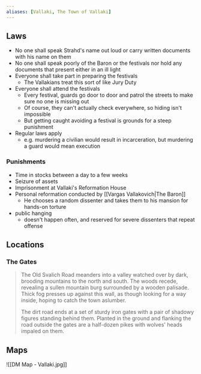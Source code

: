 ```yaml
---
aliases: [Vallaki, The Town of Vallaki]
---
```


## Laws
- No one shall speak Strahd's name out loud or carry written documents with his name on them
- No one shall speak poorly of the Baron or the festivals nor hold any documents that present either in an ill light
- Everyone shall take part in preparing the festivals
	- The Vallakians treat this sort of like Jury Duty
- Everyone shall attend the festivals
	- Every festival, guards go door to door and patrol the streets to make sure no one is missing out
	- Of course, they can't actually check everywhere, so hiding isn't impossible
	- But getting caught avoiding a festival is grounds for a steep punishment
- Regular laws apply
	- e.g. murdering a civilian would result in incarceration, but murdering a guard would mean execution
 
### Punishments
- Time in stocks between a day to a few weeks
- Seizure of assets
- Imprisonment at Vallaki's Reformation House
- Personal reformation conducted by [[Vargas Vallakovich|The Baron]]
	- He chooses a random dissenter and takes them to his mansion for hands-on torture
- public hanging
	- doesn't happen often, and reserved for severe dissenters that repeat offense

## Locations
### The Gates
>The Old Svalich Road meanders into a valley watched over by dark, brooding mountains to the north and south. The woods recede, revealing a sullen mountain burg surrounded by a wooden palisade. Thick fog presses up against this wall, as though looking for a way inside, hoping to catch the town aslumber.
>
>The dirt road ends at a set of sturdy iron gates with a pair of shadowy figures standing behind them. Planted in the ground and flanking the road outside the gates are a half-dozen pikes with wolves' heads impaled on them.

## Maps
![[DM Map - Vallaki.jpg]]

